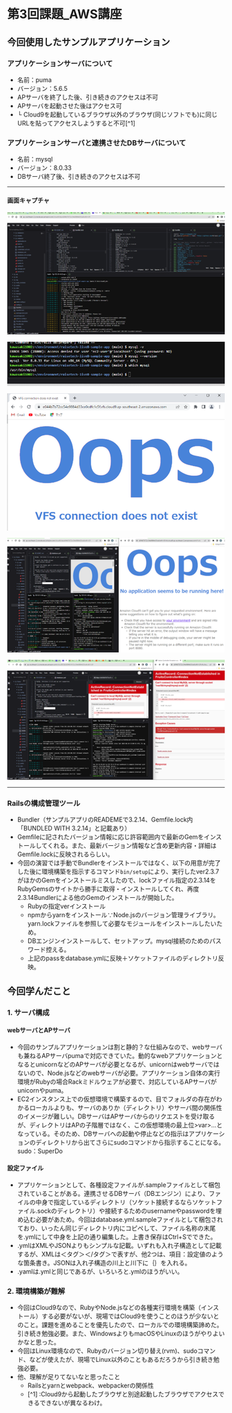 # 第3回課題_AWS講座
## 今回使用したサンプルアプリケーション
### アプリケーションサーバについて
* 名前：puma
* バージョン：5.6.5
* APサーバを終了した後、引き続きのアクセスは不可
* APサーバを起動させた後はアクセス可
* └ Cloud9を起動しているブラウザ以外のブラウザ(同じソフトでも)に同じURLを貼ってアクセスしようすると不可[^1]
  


### アプリケーションサーバと連携させたDBサーバについて
* 名前：mysql
* バージョン：8.0.33
* DBサーバ終了後、引き続きのアクセスは不可
 
***
#### 画面キャプチャ

![puma_ver](puma_ver.png)

![mysql_ver](mysql_ver.png)

![別ブラウザ画面](別ブラウザ画面.png)

![DB稼働AP停止](DB稼働AP停止.png)

![DB停止AP稼働](DB停止AP稼働.png)
***

### Railsの構成管理ツール
* Bundler（サンプルアプリのREADEMEで3.2.14、Gemfile.lock内「BUNDLED WITH 3.2.14」と記載あり）
* Gemfileに記されたバージョン情報に応じ許容範囲内で最新のGemをインストールしてくれる。また、最新バージョン情報など含め更新内容・詳細はGemfile.lockに反映されるらしい。
* 今回の演習では手動でBundlerをインストールではなく、以下の用意が完了した後に環境構築を指示するコマンド`bin/setup`により、実行したver2.3.7がほかのGemをインストールミスしたので、lockファイル指定の2.3.14をRubyGemsのサイトから勝手に取得・インストールしてくれ、再度2.3.14Bundlerによる他のGemのインストールが開始した。
  - Rubyの指定verインストール
  - npmからyarnをインストール∵Node.jsのバージョン管理ライブラリ。yarn.lockファイルを参照して必要なモジュールをインストールしたいため。
  - DBエンジンインストールして、セットアップ。mysql接続のためのパスワード控える。
  - 上記のpassをdatabase.ymlに反映＋ソケットファイルのディレクトリ反映。



## 今回学んだこと
### 1. サーバ構成
#### webサーバとAPサーバ
* 今回のサンプルアプリケーションは割と静的？な仕組みなので、webサーバも兼ねるAPサーバpumaで対応できていた。動的なwebアプリケーションとなるとunicornなどのAPサーバが必要となるが、unicornはwebサーバではないので、Node.jsなどのwebサーバが必要。アプリケーション自体の実行環境がRubyの場合Rackミドルウェアが必要で、対応しているAPサーバがunicornやpuma。
* EC2インスタンス上での仮想環境で構築するので、目でフォルダの存在がわかるローカルよりも、サーバのありか（ディレクトリ）やサーバ間の関係性のイメージが難しい。DBサーバはAPサーバからのリクエストを受け取るが、ディレクトリはAPの子階層ではなく、この仮想環境の最上位>var>...となっている。そのため、DBサーバへの起動や停止などの指示はアプリケーションのディレクトリから出てさらにsudoコマンドから指示することになる。sudo：SuperDo
#### 設定ファイル
* アプリケーションとして、各種設定ファイルが.sampleファイルとして梱包されていることがある。連携させるDBサーバ（DBエンジン）により、ファイルの中身で指定しているディレクトリ（ソケット接続するならソケットファイル.sockのディレクトリ）や接続するためのusernameやpasswordを埋め込む必要があため。今回はdatabase.yml.sampleファイルとして梱包されており、いったん同じディレクトリ内にコピペして、ファイル名称の末尾を.ymlにして中身を上記の通り編集した。上書き保存はCtrl+Sでできた。
* .ymlはXMLやJSONよりもシンプルな記載。いずれも入れ子構造として記載するが、XMLは＜タグ＞＜/タグ＞で表すが、他2つは、項目：設定値のような箇条書き。JSONは入れ子構造の川上と川下に｛｝を入れる。
* .yamlは.ymlと同じであるが、いろいろと.ymlのほうがいい。
### 2. 環境構築が難解
* 今回はCloud9なので、RubyやNode.jsなどの各種実行環境を構築（インストール）する必要がないが、現場ではCloud9を使うことのほうが少ないとのこと。課題を進めることを優先したので、ローカルでの環境構築諦めた。引き続き勉強必要。また、WindowsよりもmacOSやLinuxのほうがやりよいかなと思った。
* 今回はLinux環境なので、Rubyのバージョン切り替え(rvm)、sudoコマンド、などが使えたが、現場でLinux以外のこともあるだろうから引き続き勉強必要。
* 他、理解が足りてないなと思ったこと
    * Railsとyarnとwebpack、webpackerの関係性
    * [^1] :Cloud9から起動したブラウザと別途起動したブラウザでアクセスできるできないが異なるわけ。
